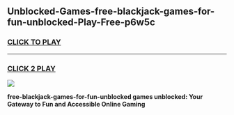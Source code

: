 
## Unblocked-Games-free-blackjack-games-for-fun-unblocked-Play-Free-p6w5c
<h3>
<a href="https://premium76.site?title=free-blackjack-games-for-fun-unblocked&ref=20A">CLICK TO PLAY</a></h3>
<hr>

<h3>
<a href="https://premium76.site?title=free-blackjack-games-for-fun-unblocked&ref=20A">CLICK 2 PLAY</a>
  
</h3>

<a href="https://premium76.site?title=free-blackjack-games-for-fun-unblocked&ref=20A"><img src="https://clearcache.store/games.png"></a>


**free-blackjack-games-for-fun-unblocked games unblocked: Your Gateway to Fun and Accessible Online Gaming**

